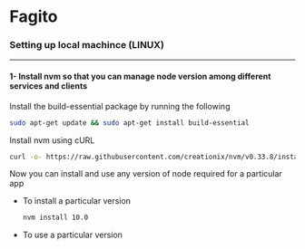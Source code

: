 # Fagito

### Setting up local machince (LINUX)
------------------------------------------------------------------------------------------
#### 1- Install nvm so that you can manage node version among different services and clients

Install the build-essential package by running the following 
```sh
sudo apt-get update && sudo apt-get install build-essential
```
Install nvm using cURL
```sh
curl -o- https://raw.githubusercontent.com/creationix/nvm/v0.33.8/install.sh | bash
```
Now you can install and use any version of node required for a particular app

- To install a particular version
    ```sh
    nvm install 10.0
    ```
- To use a particular version
    ```sh

